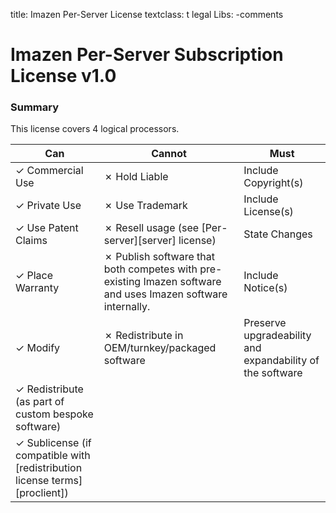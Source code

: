 title: Imazen Per-Server License
textclass: t legal
Libs: -comments

# Imazen Per-Server Subscription License v1.0



### Summary

This license covers 4 logical processors. 


| Can                  | Cannot                                                             | Must                                                      |
|----------------------|--------------------------------------------------------------------|-----------------------------------------------------------|
| ✓ Commercial Use     | ✗ Hold Liable                                                      | Include Copyright(s)                                      |
| ✓ Private Use        | ✗ Use Trademark                                                    | Include License(s)                                        |
| ✓ Use Patent Claims  | ✗ Resell usage (see [Per-server][server] license)                          | State Changes                                             |
| ✓ Place Warranty     | ✗ Publish software that both competes with pre-existing Imazen software and uses Imazen software internally.| Include Notice(s)|
| ✓ Modify             | ✗ Redistribute in OEM/turnkey/packaged software| Preserve upgradeability and expandability of the software |
| ✓ Redistribute (as part of custom bespoke software) |||
| ✓ Sublicense (if compatible with [redistribution license terms][proclient]) |||
